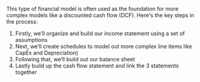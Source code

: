 This type of financial model is often used as the foundation for more complex models like a discounted cash flow (DCF). Here's the key steps in the process:
 
1. Firstly, we’ll organize and build our income statement using a set of assumptions
2. Next, we’ll create schedules to model out more complex line items like CapEx and Depreciation)
3. Following that, we’ll build out our balance sheet
4. Lastly build up the cash flow statement and link the 3 statements together
